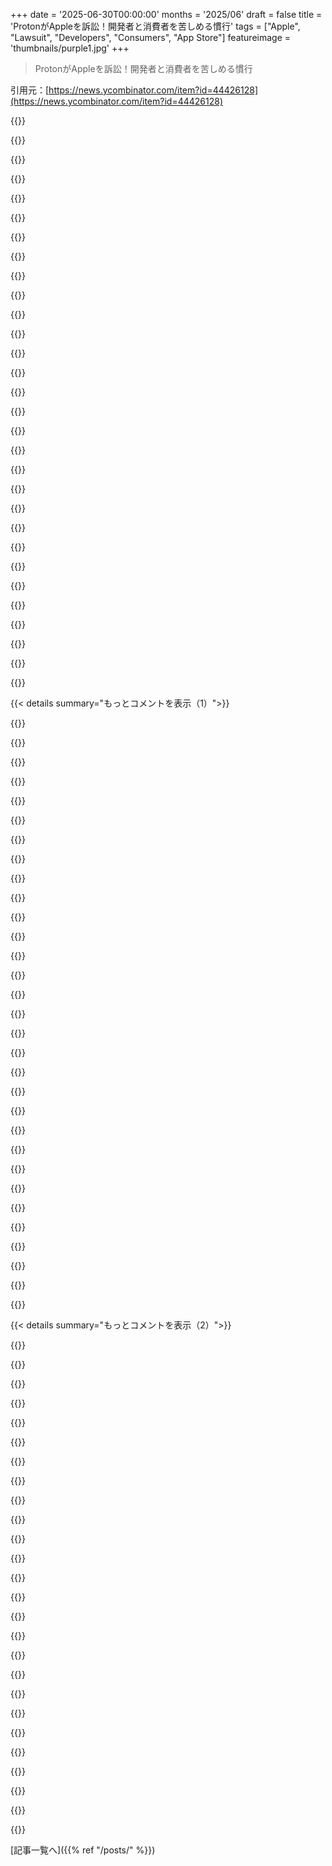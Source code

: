 +++
date = '2025-06-30T00:00:00'
months = '2025/06'
draft = false
title = 'ProtonがAppleを訴訟！開発者と消費者を苦しめる慣行'
tags = ["Apple", "Lawsuit", "Developers", "Consumers", "App Store"]
featureimage = 'thumbnails/purple1.jpg'
+++

> ProtonがAppleを訴訟！開発者と消費者を苦しめる慣行

引用元：[https://news.ycombinator.com/item?id=44426128](https://news.ycombinator.com/item?id=44426128)




{{<matomeQuote body="ユーザーデータで稼ぐ“無料”サービス（プライバシー侵害）はApp Store税の影響を受けないけど、サブスクで稼ぐプライバシー重視の会社は逆にめっちゃ不利になる。これってプライバシー優先のビジネスモデルを導入する大きな壁になってるよね。へー、こんな見方したことなかったけど、今まで聞いた中で一番説得力あるかも。ただ垂直統合がいいか悪いかじゃなくて、それが自由市場を歪める不公平な圧力をかけてるかって議論なんだね。" userName="dcow" createdAt="2025/07/01 04:44:17" color="#ff5c5c">}}




{{<matomeQuote body="この文章で一番面白かったのは前のコメントが言ってる課金方法の話で、他は「インターネットの状態が良くなる」みたいなワケわかんないデタラメに思えたね。GoogleとかMetaと違ってAppleはインターネット全体の門番じゃないってば。App Storeっていう自分の場所の門番なだけ。いつものアンチ“ビッグテック”ヒステリーをAppleに向けるのはもううんざりだよ。Appleは独占企業じゃない、断言する。でもって「App Storeポリシーはプライバシーを害する」って？違うね。訴えてる側は、Googleとかがソフトウェア以外で稼ぐからって、そのロジックで言えばアプリでビジネスしてる全ての会社が、そうじゃない全ての会社に害されてるってことになる。いい加減にしてくれよ。" userName="DidYaWipe" createdAt="2025/07/01 08:03:47" color="">}}




{{<matomeQuote body="iOSでAppleのブラウザ機能に依存しないWebブラウザを出荷してみなよ。インターネットがどれだけゲートキーパー無しで自由か、身をもって知るだろうさ。" userName="Nevermark" createdAt="2025/07/01 09:09:20" color="#45d325">}}




{{<matomeQuote body="考えがまとまらないけど、単に垂直統合かそうじゃないかって話だけじゃないんだよ。1. AppleとかAlphabet、Samsungみたいなデカさが市場参入を難しくしてる（少量生産のスマホ製造で工場が法外なMOQを要求するとかね）。2. スマホ市場がデカすぎて、上記の会社のどれかを通らないと認証とか市場への浸透が無理。これが彼らを“キングメーカー”にしてるんだ。もしFacebookとかNetflix、Amazonみたいになんとか成功すると、電話会社が密約を交わすわけ。他の会社は市場を制限されるような条件を突きつけられて、“tech”が常に“トップ”産業でいられるようにされてる。<br>これらが組み合わさって、参入が許されず、外部からの力が働いて、俺たちがどうスマホを使うかを中心に社会構造ができあがってるんだよ。広告で何でも収益化するのも含めてね。<br>今のスマホとソーシャルメディアは、1950〜60年代のTVと放送みたいなもん。ユビキタスで中央集権的な力がある。もし1950年代にTVメーカーが情報流通の形式に圧力をかけて、どの声に発言権を与えるか決めてたら、俺たちはそれが古臭いって言って、なんで技術提供者が市場形成力を持つなんて受け入れるんだ？って思ったはず。でも今俺たちは受け入れてる。世界一デカい会社が、俺らの意思決定の多くを勝手に決めずに安全なパイプラインを作れないなんて、絶対に信じないね…。" userName="ClaraForm" createdAt="2025/07/01 08:08:05" color="#ff5733">}}




{{<matomeQuote body="うん、ある意味、かなり良い論点だね。でもさ、その結論を突き詰めると、もしAppleがApp Storeの手数料で儲けるのがどんどん難しくなったら、結局彼らがプライバシー侵害の広告を収益戦略に切り替えるかもしれないよ？" userName="microtherion" createdAt="2025/07/01 11:31:08" color="">}}




{{<matomeQuote body="プラットフォームをChromeの見た目だけ変えたようなやつに開放するのが、ウェブにとって良いことだとは思えないな。結局、一つのブラウザがさらに速くなるだけでしょ。" userName="gilfoy" createdAt="2025/07/01 11:12:06" color="">}}




{{<matomeQuote body="まさにその通りだよ。自由市場のロジックは全部、参入障壁が低いって前提でしょ。実際は信じられないくらい高くて、市場は自然と一つのソリューションに集束しやすいんだ。スマホのエコシステムなんて、せいぜい2つ分の余地しかない。Microsoft／Nokiaは3つ目を維持できなかったしね。Amazon FireとかTizenみたいなAndroid関連のものも市場シェアは低い。<br>「工場が少量生産のスマホ製造で法外なMOQを要求する」ってのは皮肉だけど、製造委託の分野では市場は実は効率的だよ。1台以上のどんな数量でも見積もりは取れるって保証するけど、その値段には納得しないだろうね。少量だと製造の性質上、本質的にコストが高くなるんだ。" userName="pjc50" createdAt="2025/07/01 08:33:15" color="#ff5c5c">}}




{{<matomeQuote body="Safariの皮ならまだマシなの？もし開放されたら、Firefoxだって動かせるようになるんじゃないの。" userName="immibis" createdAt="2025/07/01 11:36:35" color="">}}




{{<matomeQuote body="現実的には、前の人が言ってるのは残念ながら正しいと思うよ。ほとんどの人がChromeを使うだろうし、ウェブサイトもAppleユーザーに「これで対応して」って言うようになるから、モノカルチャーがさらに悪化するだろうね。" userName="reginald78" createdAt="2025/07/01 16:29:45" color="">}}




{{<matomeQuote body="既製品の部品を組み合わせて使いやすくするために、法律を変えるべきだね。著作権と特許には、デフォルトで強制的なライセンス料を設定するのを特徴にすべきだよ。「合理的」な、既存デバイス／アイデアを再利用する最大コストに上限をつけようぜ。（あと、特許をもっと取りにくくすべき、多分専門審査官の週ごとの仕事量につき1つの特許可能なものにするべきで、それが特許申請の費用になる。特許は個人だけが所有できるようにすべき。企業は学術的な詳細を公開することで“先行技術”を作れるようにすべきだね。）" userName="mjevans" createdAt="2025/07/01 13:04:11" color="#ff5733">}}




{{<matomeQuote body="Appleの独占は、ユーザーのプライバシー志向を利用して開発者に高額な手数料を課すのが問題だ。Microsoftもかつて、Windowsの独占を利用してIEを普及させようとし、独禁法で訴えられたのと同じ構図だよ。独占自体は悪くないけど、それを他の事業で利用するのはダメなんだ。それが問題なんだよ。" userName="onion2k" createdAt="2025/07/01 11:44:34" color="#ff5733">}}




{{<matomeQuote body="「Appleは自社のApp Storeのゲートキーパーだ」って？ でもそれって、米国のスマホの58%でソフトを動かす唯一の方法でもあるんでしょ？<br>「Google, Meta, and Amazonとは違う」って言うけど、Googleはともかく、Meta and AmazonがApple以上にインターネットのゲートキーパーなの？ どうやって？" userName="SkiFire13" createdAt="2025/07/01 11:07:23" color="#ff5c5c">}}




{{<matomeQuote body="iOSはインターネットじゃないよ。Jitterbug（老人向け簡単携帯）が電話全部じゃないのと同じ。" userName="DANmode" createdAt="2025/07/01 09:29:07" color="">}}




{{<matomeQuote body="Safariが他のブラウザに比べて遅れてるから、サイト側も対応が大変なんだよ。Appleは競争を制限するんじゃなくて、Safariを改善すべきじゃない？" userName="realusername" createdAt="2025/07/01 18:56:38" color="">}}




{{<matomeQuote body="誰もそんなこと言ってないよ。もしウェブページを公開してるなら、Appleデバイスのユーザーも多いだろう？でも、Appleが許可しない機能は使えないし、他のブラウザエンジンもApp Storeで制限されてる。他の入手方法もダメ。これが”ゲートキーピング”ってことだよ。" userName="Nevermark" createdAt="2025/07/01 11:05:00" color="#45d325">}}




{{<matomeQuote body="Appleは自社のApp Storeのゲートキーパーなだけ？彼らはOSも制御してるし、サイドローディングとか他のストアも事実上禁止（ものすごい障害を設けて）してるんだよ。だから結局、彼らが売ったデバイスを完全に制御してるってこと。" userName="solarexplorer" createdAt="2025/07/01 08:25:59" color="#38d3d3">}}




{{<matomeQuote body="だから何？うんこアプリの数を管理してるからって、Appleがインターネットの一部を支配してることにはならないだろ。Appleはウェブトラフィックを自社のサービスに誘導してない。考えてみてよ。Amazonは買い物検索を支配してて、他のサイトを圧倒してる。だからオンラインショッピングの大部分の事実上のゲートキーパーだよ。AppleのスマホOSのシェア58%がインターネットのゲートキーパーになるって？Amazonはインターネット上の存在で、その分野で絶大な支配力がある。一方、Meta（Facebook）は、技術に詳しくない人にとってはインターネットそのものだ。AOLがインターネットを自社プラットフォームに乗っけた頃みたいにね。<br>Appleは自社のApp Storeを管理してるだけ。開発者にとっては最悪だろう？政府と揉めて判決を無視してる？確かにね。App Store検索について嘘をついた？そうだよ。でも、インターネットのゲートキーパーでも独占企業でもない。" userName="DidYaWipe" createdAt="2025/07/01 15:26:51" color="#785bff">}}




{{<matomeQuote body="ユーザーデータを収益化する広告ビジネスモデル自体（特にSNSで、広告主が本当の顧客で、ユーザーはお金を出さず、無料には誰も勝てない競争）は、そもそも存在すべきじゃないし、規制されるべきかも。エンゲージメントのために煽るアルゴリズムを助長するからね。Appleが彼らの素晴らしいエコシステムへのアクセス手数料を下げるべきかは別の議論だけど、広告モデルが市場を歪める問題とは違う気がする。プラットフォーム手数料で広告モデルが有利になるのは事実だけど、それは広告・データマイニングビジネス（特にSNS）が多くの面で不公平なことの延長線上に過ぎない。無料に正直に競争できる相手はいないんだから。それに、有料アプリでもユーザーデータを収益化してる場合がある。手数料を下げると、そういう二重に怪しいビジネスを利するだけ。 walled gardensが広告・データマイニング収益からがっつり手数料を取って、通常のB2Cアプリの販売手数料を適切に下げる方法を見つけたら、少しは変わるかもね。 walled gardensが広告取引所を所有しなくても、技術的に可能なのかな？ それは触れるべきじゃない問題かもしれないけど。" userName="strogonoff" createdAt="2025/07/01 08:10:15" color="#785bff">}}




{{<matomeQuote body="既存の部品を組み合わせて作るのが問題なんじゃなくて、競争力のある部品そのものが買えないってことが問題なんだよ。お金を出して頼んでも売ってくれないからね。" userName="whywhywhywhy" createdAt="2025/07/01 14:10:50" color="">}}




{{<matomeQuote body="1950年代にTVメーカーが情報流通に圧力をかけたり、誰に発言権を与えるか決めたりしてたら「そんな野蛮なことなぜ受け入れる？」って言われただろうけど、今は受け入れてる。<br>GoogleかAppleのスマホは、政府や銀行のアプリを使うのにほぼ必須だしね。将来、IDカードみたいに、この2社が支配するデバイスを常に携帯するのが義務になるって言っても大げさじゃないかも。そういうアプリの多くは、root化やカスタムROMでは動かないか、規約違反になる回避策が必要だしね。それに、GoogleやAppleのアカウントが間違ってBANされて、人間のサポートなしに解決できないなんて状況も想像してみてよ。" userName="mysteria" createdAt="2025/07/01 13:22:44" color="#ff33a1">}}




{{<matomeQuote body="それどういう意味？サファリについて具体的な不満でもあるの？ちなみにさ…サイトが減るとか…もしサファリが…" userName="DidYaWipe" createdAt="2025/07/01 20:47:11" color="">}}




{{<matomeQuote body="そうだよ、君は言ったじゃん。「Appleのブラウザ機能に基づいてないウェブブラウザをiOSで出してみてよ。インターネットがいかにゲートキーピングされてないか見てみろよ」ってね。で、違うんだよ。特定のブラウザ機能に対応してないことは、トラフィックを誘導したりアクセスを拒否したりするわけじゃない。だから君は明らかにゲートキーピングが何かわかってないね。" userName="DidYaWipe" createdAt="2025/07/01 15:30:58" color="">}}




{{<matomeQuote body="だから何？どのゲーム機メーカーだって同じことしてるじゃん。違うの買えばいいだけだろ。" userName="DidYaWipe" createdAt="2025/07/01 15:32:02" color="">}}




{{<matomeQuote body="俺にとって変なのは、ユーザーがウォレット投票できること。つまり、フリーミアムや広告つきメディアに関わるのを拒否できるし、表示された広告を無視したり、行動喚起に応じなかったり、そういう風に広告された商品を買うのを拒否できるのに、それが全然効かないこと。モバイル広告を見せられて「これはいいものだ、すぐにでもお金を出したい商品の正直な説明だ」って思ったこと、ある？ないだろ。むしろみんなバカにしてる…なのになんでしつこく続くの？どうやって？誰が金払ってるの？どうやって収益生んでるの？どうしてそれが価値になるの？どこから価値が生まれてるの？<br>だから、強制的に広告を見せるアプリは消すし、広告に誘導されても金を払わないようにしてる。つまりそうすることで“投票”してるのに、全然効果がないみたいなんだ。きっと他の情弱な消費者にちゃんと効いてるからだろうね。問題は本当にウォレット投票ができないことなの？それとも、メディア／マーケティングリテラシーが完全に欠けてて、情弱が自分にとって最悪なのに広告のヘドロに関わっちゃうことなの？" userName="mock-possum" createdAt="2025/07/01 14:14:10" color="">}}




{{<matomeQuote body="それはコメントの強制ライセンスの部分でカバーされてるよ。例えばAppleがiPhoneの特許を持ってるとして、AppleはiPhone自体を俺に合理的な料金でライセンスしなきゃいけないんだ。そうすれば俺はjPhoneを一日中売って競争できるってわけ。" userName="dcow" createdAt="2025/07/01 14:43:23" color="">}}




{{<matomeQuote body="それが一番いい議論だとは確信できないけど、言いたいことはわかるよ。問題は、この議論が基本的に全ての無料アプリはダメで、全ての有料アプリは良いって言ってること。アプリの値段は、その意図を判断するのに良い指標じゃないんだ。" userName="hk1337" createdAt="2025/07/01 13:20:30" color="">}}




{{<matomeQuote body="インターネットとWebは同じものじゃない。Appleは非HTTPインターネット接続アプリを実行する能力を絶対にゲートキーピングしてるよ。Appleが“インターネットのどの部分のゲートキーパーでもない”っていう君の主張は単純に間違いだね。" userName="shwaj" createdAt="2025/07/01 18:27:14" color="#ff5733">}}




{{<matomeQuote body="違いは、ゲーム機は汎用コンピューターじゃないって簡単に装えること。そしてそうしても社会の構造に問題を起こさないってこと。" userName="BlueTemplar" createdAt="2025/07/01 19:27:37" color="">}}




{{<matomeQuote body="そうだよ、俺は何年もそれ（Safariの開発）で働いてきた。公式にサポートされてる標準と、対処しなきゃいけないバグだらけの現実があるんだ。背景、zIndex、動画、フォーム、localStorage、SVG、全部基本的なブラウザ機能でバグに遭遇したよ。<br>あと、Safariは唯一のnon-evergreenブラウザだから、他の全てのブラウザと比べてアップデートが一番遅いんだ。もしバグがあったら、何年もそのままって可能性が高いね。" userName="realusername" createdAt="2025/07/02 08:38:27" color="#785bff">}}




{{<matomeQuote body="いや、それはそうは言ってないよ。無料アプリはこの影響を他のほど受けないけど、アプリストアを維持するためにパーセンテージ料金を請求される有料アプリの方が不釣り合いに損をするって言ってるんだ。" userName="airstrike" createdAt="2025/07/01 13:28:52" color="">}}




{{< details summary="もっとコメントを表示（1）">}}

{{<matomeQuote body="何百ドルもApp Storeで使って10年以上分のデータがAppleに紐付いてるのに、そんな簡単にAndroidに乗り換えてゼロからやり直すなんて無理っしょ？<br>友達や家族がみんなiMessage使ってたら、若い子なんて友達に合わせてそっちに入っちゃうし。もう自分の選択っていうより、強制されてるみたいなもんだよな。" userName="FirmwareBurner" createdAt="2025/07/01 12:12:18" color="#ff33a1">}}




{{<matomeQuote body="これたぶん賛否両論あるだろうけど、俺はiPhoneがApp Marketplaceとか安全な決済システムでしっかり閉まってるから使ってんだよね。他の支払い方法とかストアはいらない。<br>だから他の会社が法律使ってAppleの製品デザインをいじろうとするのはムカつく。これって俺が欲しい製品を買えなくしようとしてるわけで、現状よりよっぽど独占的じゃん。iPhoneってスマホ市場で独占してるわけじゃないし、嫌ならAndroid買えばいいじゃん。" userName="_benton" createdAt="2025/06/30 20:19:42" color="#ff5c5c">}}




{{<matomeQuote body="もし君がAppleのストアと決済だけ使いたいってんなら、そうすればいいだけじゃん。他の人が他の選択肢を持てるようにしても、君には何の影響もないでしょ。<br>君が本当に欲しいのは、全部の開発者にAppleのやり方を強制することなんだろ。そうすれば君の好きなやり方で全部のアプリやサービスを手に入れられるから。でもそれって、開発者や他のシステムが好きなユーザーから自由を奪う行為だし、君の選んだやつより良いものが生まれる市場を潰してるんだぜ。" userName="spogbiper" createdAt="2025/06/30 20:34:06" color="#38d3d3">}}




{{<matomeQuote body="自分でデバイスをロックしたまま、Appleのストアだけ使うのは自由にできるんだぜ。" userName="TulliusCicero" createdAt="2025/06/30 20:21:06" color="">}}




{{<matomeQuote body="それ別に賛否両論じゃないっしょ。君のそのwalled gardenはそのままでいけるよ。この件のポイントは、そのwalled gardenから抜け出せる可能性を作ることなんだ。そうすれば、もしかしたらもっとユーザーがエコシステムに入ってくるかもね。君にとっては何も変わらない。AndroidユーザーがGoogleのやつを使い続けながら、他のとこからアプリを入れられる自由があるのと一緒だよ。" userName="McDyver" createdAt="2025/06/30 20:30:09" color="">}}




{{<matomeQuote body="開発者ってAppleのシステムを使うことを強制されてるわけじゃないんだよね。市場シェアがもっと高い競合デバイス（Androidとか）はたくさんあるし、そっち向けにも開発できるし、実際みんなそうしてるじゃん。<br>もしユーザーとか開発者が他のシステムの方が好きなら、ただそっちを使えばいいだけじゃんか。" userName="_benton" createdAt="2025/06/30 20:52:10" color="">}}




{{<matomeQuote body="でもさ、会社とか政府が何かやるのに、side-loaded appが必要なアプリを使うよう求めてくる可能性だってあるじゃん。" userName="criddell" createdAt="2025/06/30 20:44:20" color="">}}




{{<matomeQuote body="Appleだってヨーロッパで商売するのを強制されてるわけじゃないじゃん。反競争的なやり方を許してくれるもっと広い地域は山ほどあるんだし（ヨーロッパよりずっと大きいんだぜ）。<br>もしAppleがそういうやり方が好きなら、ただそういう地域だけで商売すればいいだけだろ。" userName="ghusto" createdAt="2025/06/30 21:45:26" color="#785bff">}}




{{<matomeQuote body="「ロック解除」されたデバイスを許可するためにソフトに変更多加えたら、本質的にセキュリティが落ちるってこと。" userName="_benton" createdAt="2025/06/30 20:22:32" color="">}}




{{<matomeQuote body="Appleが特定の地域から撤退する時の限界点ってどこなんだろうね。もちろん利益のためだろうけど、どの時点で（もしあるなら）撤退した方が儲かるって判断になるんだろう？気になるわ。" userName="_benton" createdAt="2025/06/30 21:50:41" color="">}}




{{<matomeQuote body="結局、Appleストアじゃなくても、どこかの配信ポリシーに従うことになるだけだよ。でも、Appleのセキュリティとかプライバシーを信頼してiPhone買った人たちの選択肢がなくなるのは問題だよね。" userName="rTX5CMRXIfFG" createdAt="2025/07/01 06:41:44" color="">}}




{{<matomeQuote body="そうそう。JailbreakingはAndroidみたいに使いたい人向けだね。結局は企業の利益争いで、消費者のことは二の次だよ。「monopolyだ！」って叫ぶだけじゃ何も変わらないよ。税金みたいに、なぜこの状況が許されるのか考えるべきだね。たまにanticompetitive practicesしてるEpic Gamesみたいな自分勝手な会社が言ってるだけかも。Edit:WAIはworking as intendedのことだよ。" userName="Velorivox" createdAt="2025/06/30 20:28:51" color="#38d3d3">}}




{{<matomeQuote body="Walmartみたいな会社がApple Payを使わずに、独自の決済システムを導入するようになるかもね。そしたら、色々なpayment appsが必要になって、結局クレジットカードの方が楽になるよ。アプリ内課金のconsolidationにも意味があったんだよ。" userName="cosmic_cheese" createdAt="2025/06/30 20:56:10" color="#38d3d3">}}




{{<matomeQuote body="AppsがiOS App Storeから他のstoreに移されたらどうするの？Usersはそっちを使うことになるよね。もしそれがAppleの厳しいreviewやconsumer-friendly restrictionsを避けるためだったら？それはConsumersにとってどうなの？FbとかInstaが既にAppleのrulesを回避しようとしてるのを見れば、規制の少ないstoreに飛びつくのは確実だよ。きっとApp Storeからappsを消すか、機能制限して別storeに誘導するはずだよ。" userName="davidjade" createdAt="2025/07/01 14:47:56" color="#ff5733">}}




{{<matomeQuote body="developers would instead choose to distribute via the alternate means instead of the App Store<br>developersが他の方法を選ぶだろうって？いや、全部の手段でdistributeすると思うけど？Appleのinfrastructure好むcustomersもいるしね。developersにdistribute方法を強制するのはおかしいし、自由に選ばせるべきだよ。なんで自分のpreferenceを、developersやusersのright to chooseより優先するんだ？" userName="fc417fc802" createdAt="2025/07/01 07:12:41" color="">}}




{{<matomeQuote body="deviceをworldにopen upする機能を追加すると、どうしてもsecurityは下がっちゃうんだよね。そうなると、私が欲しいphoneを買うchoiceがなくなっちゃうんだ。これはむしろconsumer choiceをdecreasingすることになると思うよ。" userName="_benton" createdAt="2025/06/30 20:43:43" color="">}}




{{<matomeQuote body="Walmartの話がよく出るから、あえて他のcommentsと同じようにdevil’s advocateをするね。Walmart独自のpayment systemが嫌なら、他のお店に行けばいいじゃん。でもこれはunrealistic scenario。WalmartはApplePayに30％も払わないし、regular CC-like fee（probably less）だけだよ。physically contactless paymentsもApple関係なくできるし、Onlineもcredit cardsを使えばiPhoneのautofillでprobably not lose muchなんだよ。" userName="whstl" createdAt="2025/06/30 21:16:59" color="#45d325">}}




{{<matomeQuote body="That only works if competitors aren’t doing the same exact thing.<br>それは他のお店も同じことしてない時にしか成り立たないよ。それにsituations where you don’t have a choiceもあるんだ。In many parts of the US the only reasonably accessible store (and sometimes grocery store) is a Walmartだったりするんだよ。" userName="cosmic_cheese" createdAt="2025/06/30 21:20:37" color="">}}




{{<matomeQuote body="If my apps are changing, yes it is changing for me.<br>appsが変わったら、私には影響があるよ。Right now I can manage all of my app subscriptions from the Subscriptions screen in the Settings app of my devices. If they open up to other payment methods, my subscriptions are no longer centralized, I have to give my credit card information to more parties of variable trustworthiness, I have to worry about subscription renewal policies for every individual app, I have to figure out different methods of cancelling which could be a more difficult process than hitting ”cancel” and trusting Apple will stop the payments, etc." userName="hbn" createdAt="2025/06/30 21:16:36" color="#ff5c5c">}}




{{<matomeQuote body="I’m all for corporations “trying to get theirs” if it benefits the rest of society.<br>企業が稼ぐのがsocietyのためになるなら賛成だけど、iPhonesはpremium productで、participantsが知られたくないなら30％取る権利はないと思うな。あなたが言ってる“if I can’t have it no one can” line of thoughtってのは、あなたとか_bentonがadvocatingしてる“If I can’t have the phone be the way I want, no one can”って考えのことじゃないの？" userName="whstl" createdAt="2025/06/30 20:38:10" color="">}}




{{<matomeQuote body="開発者は、App Store審査に通らないようなコード、たとえばプライベートな低レベルAPIを悪用して必要以上のユーザーデータを集める、といったことをやりたいから、App Store経由の配信を避けたいと思うだろうね。だって、どの企業も利益のためならやりたいもん。他にもたくさんのシナリオがあるよ。例えば、安全じゃない方法で認証させたり、クレカ情報を安全じゃない方法で保存したり、パスワードや連絡先を集めたり、SMSを読んだりとかね。サードパーティ開発者がユーザー情報から得られる価値は、審査を通るアプリ作るより全然大きいから。" userName="rTX5CMRXIfFG" createdAt="2025/07/01 07:39:18" color="#ff33a1">}}




{{<matomeQuote body="代替ストアでの配信だって、審査やモデレーションがないわけじゃないよ。ひどいストアにはファンもいるかもしれないけど、App Storeに競合するストアは評判を維持するために何らかの規制を入れるしかない。彼らの利点は価格であって、ひどいアプリの多さじゃないんだ。消費者保護法がある自由市場ってのはそういうもの。規制が新しい均衡のパラメーターを決めて、結局みんな同じルールでプレイするようになって、消費者の利益になるんだ。" userName="ivan_gammel" createdAt="2025/07/01 07:58:30" color="#ff5733">}}




{{<matomeQuote body="そんなのまだまだ先の話だよ。AppleはEUより儲かる中国で、比べ物にならないほど苦労して運営してるのに、EUは中国より100億ドル以上も多くの利益を出してるんだからね。実際に何が起こるかって言うと、Appleが撤退するずっと前に、アメリカがEUに本気で脅し（ゆすり）をかけて、EUが折れることになるだろうね。AppleのEUからの推定営業利益は約400億ドルだよ。もしアメリカ政府が介入しなかったら、ティム・クック自身がアルプスの山頂に住まわされたとしても、その400億ドルを失うより喜んでそうするだろうね。さもなくば、株主が即刻彼をクビにするだろう。" userName="jjani" createdAt="2025/07/01 10:27:08" color="#ff5733">}}




{{<matomeQuote body="A) Androidではこれは起こってないよ。Androidはずっと前からサードパーティストアやサイドローディングが可能だったし。<br>B) もし本当にみんながAppleのロックダウンシステムを大事に思ってるなら、ロックダウンシステムに従わないアプリは使わないだけだよ。" userName="spogbiper" createdAt="2025/07/01 15:22:05" color="#45d325">}}




{{<matomeQuote body="これはHN（Hacker News）でおなじみのスケープゴートだね。「企業は信用できない。だからAppleを信頼して彼らと戦ってもらう」なんて、企業統合を支持するためのバカげた言い訳だよ。もしAppleがその事実上の特権的な地位を使って、彼らの製品をソリューションとして使うよう要求するなら、彼ら自身が問題になったということだ。それはまさに、Walmartが彼らのウォレットアプリをダウンロードしろと主張するのと同じ問題だよ。<br>これに対する本当の解決策はある。それは、私たちが社会的な限界を立法やオープンスタンダードを通じて法典化し、みんなが大嫌いなこういうひどい「自業自得（leopards ate my face）」シナリオを防ぐことだ。あるいは、引き続きAppleを信頼して、それでどれだけのF1広告を見ることになるか長期的に見守ることもできるけどね。" userName="bigyabai" createdAt="2025/06/30 22:07:12" color="#38d3d3">}}




{{<matomeQuote body="それは全く逆だよ。君が買えるスマホの種類を制限したいなんて全く思わないし、君にはApple以外のスマホで、ほぼ同じ機能を持っていて、君が望むだけオープンにできる選択肢が山ほどあるだろう。君は、私が欲しいデバイスにアクセスする能力を制限したいんだ。私はロックダウンされたスマホが欲しいのに、サードパーティは私とAppleの間の取引に介入して、不当にその分け前を得ようとしているんだ。" userName="_benton" createdAt="2025/06/30 20:46:37" color="">}}




{{<matomeQuote body="価格だけが差別化のポイントじゃないだろうね。例えばGoogleがPlay StoreをiOSに持ってくるとしよう。AppleのApp Storeはユーザーがトラッキングをオプトアウトできるけど、Play Storeはそうじゃない。広告ベースのビジネスモデルを使ってるアプリは、自動的にPlay Storeに流れるんじゃないかな？<br>もし目標が、ユーザーから選択肢を奪わない方法でAppleにプラットフォームを開放させることなら、それを保証するルールが必要だ。さもないと、rTX5CMRXIfFGの意見に同意だ。FacebookやGoogleは、App Storeがどんどん魅力的でなくなるような方法を見つけて、結局その選択肢は存在しなくなるだろう。数十億ドルものインセンティブがあるんだから。" userName="fauigerzigerk" createdAt="2025/07/01 10:06:05" color="#ff5c5c">}}




{{<matomeQuote body="もし本当に競争を阻害してるなら、iOSにはない、もっとたくさんの良いアプリがAndroidにあるはずだよね。でも実際はそうじゃない。むしろ、私の知ってるほとんどの会社は、まずiOS向けに開発して、十分なリソースがあればAndroid向けにやるんだ。なんでかって？ Apple税を払っても、Appleのユーザー層にアクセスする方がAndroid向けに開発するより儲かるからさ。" userName="insane_dreamer" createdAt="2025/07/01 04:58:48" color="#45d325">}}




{{<matomeQuote body="脱獄できるエクスプロイトがないiOSのバージョンなんてあったっけ？ セキュリティなんていつもお芝居だったじゃん。" userName="wizzwizz4" createdAt="2025/06/30 20:58:32" color="">}}




{{<matomeQuote body="立法の方がいいのは間違いないね。でも、アメリカの政治見たことある？ 最近だけじゃなく、過去数十年にわたってだよ。テクノロジーについてちゃんと把握して、有権者の利益のために働く知識のある政治家を選ぶなんて、ほぼ不可能だよ。<br>当選するような連中は、ほとんどが時代遅れで、誰かの懐に入ってるんだ。なぜなら、情報が足りない単一イシューの有権者が群がる、対立を煽るような話題で目立ってるからさ。私はそういう面で良い仕事をすると思う候補者に投票しようとしてるし、ミクロなレベルでは多少影響はあるけど、国のレベルでは、コップで太平洋の水を全部すくおうとするようなものだよ。" userName="cosmic_cheese" createdAt="2025/06/30 22:26:06" color="">}}

{{</details>}}




{{< details summary="もっとコメントを表示（2）">}}

{{<matomeQuote body="なんでこの種の脅しが効くと思ってんの？それどころか、EUは全部のUSのIT企業を追い出しちゃうんじゃない？（今回の件とか、TrumpやBushの時代のPatriot Actみたいな他の問題が原因でさ）。" userName="BlueTemplar" createdAt="2025/07/01 19:33:57" color="">}}




{{<matomeQuote body="参考までにだけど、俺の知る限りではこれもうAndroidとiOS両方で（TestFlight経由で）起きてるよ：https://techcrunch.com/2019/01/29/facebook-project-atlas/" userName="voltaireodactyl" createdAt="2025/07/02 01:37:52" color="">}}




{{<matomeQuote body="AppleのApp Storeのやり方はひどい独占だよ、Protonの人たち頑張ってほしいね。<br>以前、ZulipのアップデートがAppleに拒否されたことがあるんだけど、アプリ内にGitHubプロジェクトへのソースコードリンクがあったからなんだ。で、GitHubを色々見て回ると、Apple税を払ってない「Pricing」ページが見つかるってわけ。<br>詳しいことはここに書いてあるよ：https://news.ycombinator.com/item?id=28175759" userName="tabbott" createdAt="2025/07/01 19:39:01" color="#ff33a1">}}




{{<matomeQuote body="直接関係ないけど、Appleのプッシュ通知制限も嫌なポリシーだよ。<br>以前は方法があったのに、今は止めるか壊れてる。<br>メールプロバイダーが独自アプリなら回避できるけど、俺のはないからプッシュが止まったサードパーティアプリに困ってる。<br>技術的な小細工はできるけど、とにかく最悪！" userName="litmus-pit-git" createdAt="2025/07/01 08:15:24" color="">}}




{{<matomeQuote body="これのニュースの情報源？<br>最近投稿したけど注目されなかったやつ：https://news.ycombinator.com/item?id=44398136 <br>たぶんヒントになるかも。" userName="litmus-pit-git" createdAt="2025/07/02 12:03:51" color="">}}




{{<matomeQuote body="これは法廷じゃなくて、世論向けのコメントだね。" userName="fc417fc802" createdAt="2025/07/01 05:05:54" color="">}}




{{<matomeQuote body="何百件ものコメントに返信するけどね。反競争的な行為とみなされるのに独占企業である必要はないんだ。<br>ある程度重要な分野で支配的であれば、多くの人が文句を言って、裁判官がその慣行をレビューし、その支配力を使って競争を阻害していると判断するのに十分なんだよ。<br>Appleは自社ハードとOSの支配力を使って、代替アプリストアやアプリソースを排除し、アプリやアプリ内購入に高額な手数料を課してるんだ。代替ブラウザエンジンみたいな競争力のある技術や、気に入らないアプリもブロックしてる。<br>Appleは巨大すぎて、モバイルアプリとブラウザ市場全体を歪めてる。多くのアプリはiOSに対応しないと存続が難しくなるんだ。だから「別のスマホを選べばいい」は問題の解決策にはならない。<br>AppleがApp Storeを持つことは何も止められないし、それでセキュリティ規則を強制することも問題ない。ユーザーがそれを排他的に使うことも可能だよ（EDIT：他のソースからダウンロードしない、あるいはダウンロードしてもインストールを求めるプロンプトで「いいえ」をクリックすればいいだけ。これはAppleにとって簡単なことだ）。<br>問題は、アプリ市場が巨大で、全体的なモバイルデバイス空間で競争するためにiOS版に大きく依存してるのに、Appleが代替アプリソースをブロックし、全てのアプリに税金をかけ、一部のアプリを完全に禁止し、他の選択肢を全て禁止してることなんだ。<br>反競争的行動に対する規則を強制するのはタダじゃない。現状維持を好む人がいても合理的だ。<br>でも、競争を許さないことは信じられないほど儲かるから、反競争的行動を許すよりはマシなんだ。反競争的行動を野放しにすることの害は、重大だけど後になってから明らかになるか、決して明らかにならない傾向がある。それが問題の一部なんだ。健全な競争がなければ、多くの重要だけど目立たない進歩がチャンスを得る前に潰されてしまう。<br>それを初期段階で阻止するか、もっとひどい不正に対処することになるかのどちらかだね。" userName="Nevermark" createdAt="2025/07/01 10:04:33" color="#ff5c5c">}}




{{<matomeQuote body="もし手数料がずっと低いサードパーティのアプリストアが許可されたら、消費者がAppleの「囲い込み」を本当に好んでるのか、それともただ閉じ込められて利用されてるだけなのか、すぐに答えが出ると思わない？<br>同じ製品の月額サブスクリプション費用がAppleのApp Storeで10ドル、別のストアで7ドルだったら、かなり効率的に答えが出ると思うな。" userName="dcow" createdAt="2025/07/01 15:06:54" color="#785bff">}}




{{<matomeQuote body="「一つのApp Store」ポリシー（まあ、Androidで見られる最悪の詐欺を防いでるけど）以外に、一番気になるのは「ホームページのFAQはこちら」みたいな発言のせいでアプリがBANされる可能性があることだな。" userName="red_admiral" createdAt="2025/07/01 10:48:15" color="">}}




{{<matomeQuote body="え、何？「一つのApp Store」はダメだよ、ベンダーロックインを強制されて、ストアが求めることを受け入れるしかなくなる。独占に制限されるより、選択の自由があった方がいいな。" userName="rkrisztian2" createdAt="2025/07/01 11:17:59" color="">}}




{{<matomeQuote body="基準が透明で合理的で、大手に甘くないルールなら、一つのアプリストアでもいいと思うな。Patreonは裁判で勝訴するまで、決済モデル全体を変えろって言われたんだ。https://siderea.dreamwidth.org/1878206.html<br>あれは君も許せない種類の出来事だと思う。でも、”一つのストア、妥当なルール、ユーザープライバシーを尊重”ならまだ受け入れられる。<br>一方、Googleの庭では、これみたいなのが何百もあるんだよ。https://play.google.com/store/apps/details?id=com.falnesc.to...<br>広告が含まれてて、特定の第三者と位置情報を共有する懐中電灯アプリ。少なくとも連絡先を読み取る権限は要求してないけど。（0.99ドルで広告なしの”安全な”バージョンを買うか、あるいは単に…スマホのLEDを無料でオンにするか、OSで提供されてるんだからね。）<br>技術的にはFirefoxの拡張機能も「一つのアプリストア」だよ―開発者/Nightlyチャンネルからインストールして設定をいじらない限り、サイドロードできない。でも少なくともこれは非営利のストアだ。ChromeやEdgeでさえサイドロードを許可してるけどね。" userName="red_admiral" createdAt="2025/07/01 14:56:53" color="#45d325">}}




{{<matomeQuote body="まだ30%の手数料の件に引っかかってるんだ。あれが少しでも妥当だなんて、どう考えたらそうなるの？" userName="Validark" createdAt="2025/07/01 14:49:36" color="">}}




{{<matomeQuote body="30%の手数料って、他のプラットフォームとどう違うの？さらに、これがいくらであるべきだと思う？（20%？10%？5%？）そしてもしゼロなら、なぜ？<br>最後に、Appleが提供してるサービスやマーケットプレイスに対して補償されるべきだと思う？もしそうなら、みんなを満足させるために他にどんな戦略を推奨する？" userName="swat535" createdAt="2025/07/01 15:04:20" color="">}}




{{<matomeQuote body="＞MacOSのようなサードパーティのディストリビューターと競争する必要がないから？<br>そうだよ。MacOSのApp Storeはほとんど空っぽで、本物の開発者は皆何年も前に見捨てた。AvidやAdobeやAffinityみたいな本物の開発者は、Appleの取引を公正だと思ってないからね。<br>＞彼らは開発者費用で既に補償されてる<br>デベロッパー1人あたり100ドルだ。MicrosoftがVisual Studioに数千ドル請求してたことを考えると、年100ドルが安すぎるって主張するのもそれほど不合理じゃないよ。<br>＞Appleがサービスを使わせずに自分で補償できないなら、ビジネスモデルを再設計する必要がある<br>ロイヤリティフィーに基づくビジネスモデルの何が悪いの？<br>＞ソフトウェアをインストールするのはサービスじゃない、Appleがそれに補償を要求する権利は最初からないとさえ言える<br>そうだね、だからAppleは手数料を”コア技術フィー”と位置付けてるんだ、つまりストアへのアクセスではなく、そのツールやSDKへのアクセス料としてね。" userName="bigyabai" createdAt="2025/07/01 15:44:50" color="#ff5c5c">}}




{{<matomeQuote body="＞MacOSのようなサードパーティのディストリビューターと競争する必要がないから？<br>PlayStationやXboxのサードパーティディストリビューターは誰？<br>＞彼らは開発者費用で既に補償されてる<br>デベロッパー1人あたり100ドルだよ。MicrosoftがVisual Studioに数千ドル請求してたことを考えると、年100ドルが安すぎるって主張するのはそれほど不合理じゃないと思うけどね。<br>＞Appleがサービスを使わせずに自分で補償できないなら、ビジネスモデルを再設計する必要がある<br>ロイヤリティフィーに基づくビジネスモデルの何が悪いの？<br>＞ソフトウェアをインストールするのはサービスじゃない、Appleがそれに補償を要求する権利は最初からないとさえ言える<br>そうだね、だからAppleは手数料を”コア技術フィー”と位置付けてるんだ、つまりストアへのアクセスではなく、そのツールやSDKへのアクセス料としてね。" userName="gruez" createdAt="2025/07/01 15:59:59" color="#ff5c5c">}}




{{<matomeQuote body="＞PlaystationやXboxのサードパーティディストリビューターは誰かって？たくさんいるよ。小売のXboxはもう10年近くサイドローディングに対応してるし、Nintendo Switchもホームブリューストアがたくさんあるよ。https://www.howtogeek.com/703443/how-to-put-your-xbox-series...<br>＞開発者一人あたり100ドル？それだけじゃ足りないと思えばもっと取るんじゃない？全世界に何百万人もいるのに。<br>＞ロイヤリティ制のビジネスモデルの何が悪いの？って？他のロイヤリティサービスと競合して適正な基本価格になるなら問題ない。そうじゃなきゃ全部ダメだよ。MacOSはこれがうまくいったのに、App Storeは競争に勝てなかったみたいだけどね。<br>お気に入りのバンドがたった一つのレコードレーベルとしか契約できないって想像してみて？才能が正当に評価されると思う？本人としてリスペクトされる？それともレーベルが一番儲かるようにいじくり回される？" userName="bigyabai" createdAt="2025/07/01 16:11:42" color="#38d3d3">}}




{{<matomeQuote body="＞Xboxの小売版がサイドローディングに対応してるってのが、もし“サイドローディング”って言うなら、iOSが無料で提供してる7日間の署名オプション（alt storeが使ってるやつね）も“サイドローディング”って数えてもいいんじゃない？<br>＞Nintendo Switchにホームブリューストアがたくさんあるって？公式で？<br>＞ロイヤリティ制のビジネスモデルが他のサービスと競合して適正価格になるなら問題ないって？前に言ったコメントを見てよ。Appleは手数料は配布のためじゃなく、SDKへのアクセス料だって主張してるんだよ。こういうケースで“他のサービスと競合して適正価格になるなら”ってのがどう機能するのか不明だね。EpicはUnreal Engineを無料提供してるけど、ロイヤリティで回収するつもりなんだ。それってAppleのSDKにかなり似てるよね。<br>＞お気に入りのバンドがたった一つのレコードレーベルとしか契約できない？ほとんどのバンドはそうだよ？通常は独占期間があるし、ずっと同じレーベルと契約するアーティストもいるしね。" userName="gruez" createdAt="2025/07/01 17:08:18" color="#785bff">}}




{{<matomeQuote body="＞PlaystationやXboxのサードパーティディストリビューターは誰かって？って、これは“whataboutism”（論点ずらし）だよ。Appleの反競争的なビジネス慣行と、SonyやMicrosoftのは別に議論できるだろ。（PlaystationやXboxのエコシステムが同じように反競争的かもしれないってのが問題？それは、彼らのポリシーの状況も同じ理由で詳しく調べるべきだって意味だよ。）<br>＞年間100ドルは低すぎるって主張も、それほど不合理ではないみたいだね？彼らに「ざまあみろ、改善しろ」って言うのが不合理には思えないね。自分たちでビジネスモデルを改善するのが彼らの責任だよ。反競争的なビジネス慣行を避けるのも彼らの責任だ。<br>＞ロイヤリティ制のビジネスモデルの何が悪いの？って？親コメントから引用した部分に対する、これは不誠実な質問だよ。彼らは「強制的に自分たちのサービスを使わせる」って書いてたんだ。それこそがAppleでみんなが文句を言ってる主な反競争的なことなんだよ。" userName="lcnPylGDnU4H9OF" createdAt="2025/07/01 18:06:57" color="">}}




{{<matomeQuote body="Amazonは物理メディア、ソフトも含めて15%徴収してるんだ[1]。Appleは物理メディアを発送してないんだから、15%より少ないのが妥当に思えるね。<br>1. https://sellercentral.amazon.com/help/hub/reference/external..." userName="reedlaw" createdAt="2025/07/01 15:25:22" color="#45d325">}}




{{<matomeQuote body="＞Appleは物理メディアを発送してないんだから、15%より少ないのが妥当に思えるね。<br>君が提供したリンクは“紹介手数料”だけだよ。注文を処理するための手数料（倉庫保管とか発送とかね）は別だよ。それはこれだよ: https://sellercentral.amazon.com/help/hub/reference/external..." userName="gruez" createdAt="2025/07/01 15:59:28" color="">}}




{{<matomeQuote body="App Storeのソフトは物理ソフトと比べて倉庫保管費や発送費が最小限で済むはずだよ。大体の比較対象を出そうとしてただけなんだ。" userName="reedlaw" createdAt="2025/07/01 16:39:42" color="">}}




{{<matomeQuote body="Nintendo、Sony、Microsoftも独占状態のゲームストアで似たような“税金”を取ってるよ。例えばNintendoはNDAがあって、どれくらい取ってるかオンラインでシェアすることすらできないんだ。" userName="karel-3d" createdAt="2025/07/01 15:43:04" color="">}}




{{<matomeQuote body="それが本当なら、Nintendoにはすぐにでも訴訟沙汰になりそうだね。" userName="bloppe" createdAt="2025/07/01 17:48:13" color="">}}




{{<matomeQuote body="Appleが好きなように価格を設定できないのはなんで？Appleが独占状態だって主張しない限りね。あと、それは“税金”じゃないよ。“経済的なレント”（専門用語ね）って呼ばれるかもしれないけど、それが過剰かどうかは定かじゃないな。" userName="someperson" createdAt="2025/07/01 15:54:22" color="">}}




{{<matomeQuote body="＞Appleが好きなように価格を設定できないのはなんで？<br>どんな会社だって好きなように設定できないのと同じ理由だよ。ほとんどの会社は独占とは見なされないから、これは彼らには当てはまらないけど、一定の規模に成長すればこの制限がかかるんだ。最も熱心な資本主義者や自由市場主義者でさえ、独占企業は政府に規制されるべきだって同意してるよ。<br>本当の問題は、何が会社を独占にするかってこと。自分は独占じゃないって主張はいつでもできるけど、みんなを納得させられるかが重要で、AppleやGoogleなんかが特定の市場で独占だって確信してる人が増えてきてるんだ。" userName="s_dev" createdAt="2025/07/01 16:07:53" color="#ff33a1">}}

{{</details>}}



[記事一覧へ]({{% ref "/posts/" %}})
